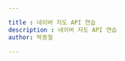 ```yaml
---

title : 네이버 지도 API 연습
description : 네이버 지도 API 연습
author: 박종철

---
```


<!DOCTYPE html>
<html>
<head>
    <meta charset="UTF-8">
    <meta http-equiv="X-UA-Compatible" content="IE=edge">
    <meta name="viewport" content="width=device-width, initial-scale=1.0, maximum-scale=1.0, minimum-scale=1.0, user-scalable=no">
    <title>간단한 지도 표시하기</title>
    <script type="text/javascript" src="https://openapi.map.naver.com/openapi/v3/maps.js?clientId=YOUR_CLIENT_ID"></script>
</head>
<body>
<div id="map" style="width:100%;height:400px;"></div>

<script>
var mapOptions = {
    center: new naver.maps.LatLng(37.3595704, 127.105399),
    zoom: 10
};

var map = new naver.maps.Map('map', mapOptions);
</script>
</body>
</html>

